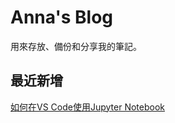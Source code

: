 # Anna's Blog
用來存放、備份和分享我的筆記。

## 最近新增

[如何在VS Code使用Jupyter Notebook](使用紀錄/JupyterNotebookinVSC.md)